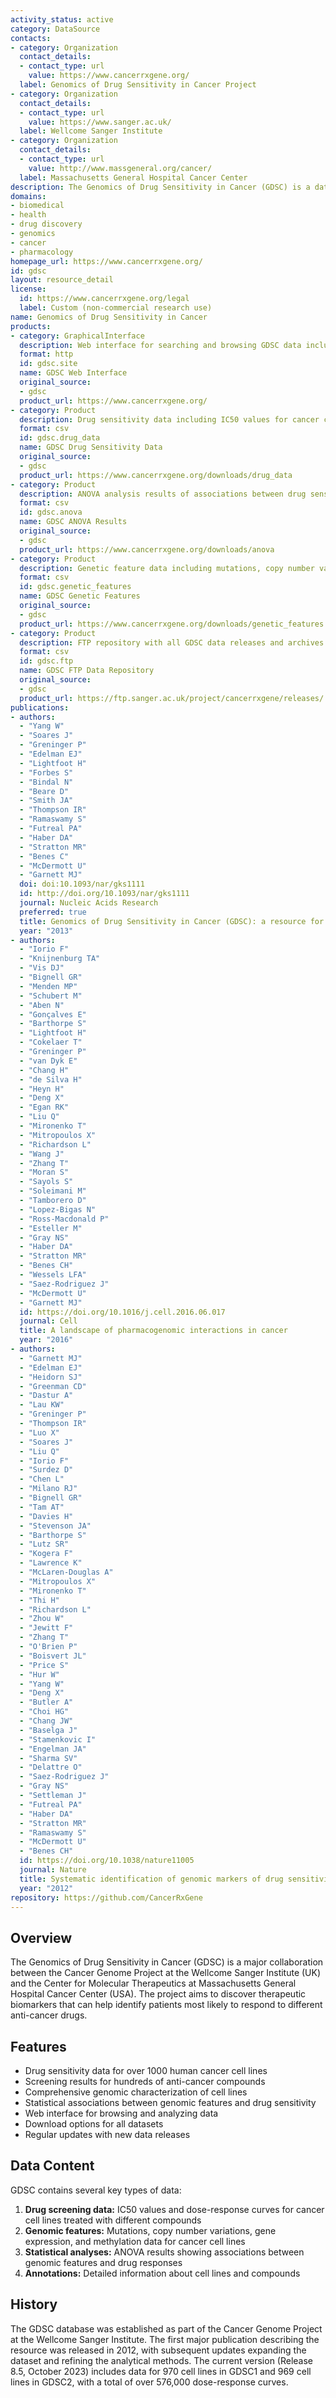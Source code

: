 ```yaml
---
activity_status: active
category: DataSource
contacts:
- category: Organization
  contact_details:
  - contact_type: url
    value: https://www.cancerrxgene.org/
  label: Genomics of Drug Sensitivity in Cancer Project
- category: Organization
  contact_details:
  - contact_type: url
    value: https://www.sanger.ac.uk/
  label: Wellcome Sanger Institute
- category: Organization
  contact_details:
  - contact_type: url
    value: http://www.massgeneral.org/cancer/
  label: Massachusetts General Hospital Cancer Center
description: The Genomics of Drug Sensitivity in Cancer (GDSC) is a database and resource that characterizes cancer cell lines and their responses to anti-cancer drugs. It contains drug screening data for over 1000 cancer cell lines with hundreds of compounds, as well as genomic feature data such as mutations, copy number variations, methylation, and gene expression. The aim is to identify molecular features of cancers that predict response to anti-cancer drugs.
domains:
- biomedical
- health
- drug discovery
- genomics
- cancer
- pharmacology
homepage_url: https://www.cancerrxgene.org/
id: gdsc
layout: resource_detail
license:
  id: https://www.cancerrxgene.org/legal
  label: Custom (non-commercial research use)
name: Genomics of Drug Sensitivity in Cancer
products:
- category: GraphicalInterface
  description: Web interface for searching and browsing GDSC data including cell lines, compounds, and genomic features
  format: http
  id: gdsc.site
  name: GDSC Web Interface
  original_source:
  - gdsc
  product_url: https://www.cancerrxgene.org/
- category: Product
  description: Drug sensitivity data including IC50 values for cancer cell lines
  format: csv
  id: gdsc.drug_data
  name: GDSC Drug Sensitivity Data
  original_source:
  - gdsc
  product_url: https://www.cancerrxgene.org/downloads/drug_data
- category: Product
  description: ANOVA analysis results of associations between drug sensitivity and genomic features
  format: csv
  id: gdsc.anova
  name: GDSC ANOVA Results
  original_source:
  - gdsc
  product_url: https://www.cancerrxgene.org/downloads/anova
- category: Product
  description: Genetic feature data including mutations, copy number variations, gene expression, and methylation
  format: csv
  id: gdsc.genetic_features
  name: GDSC Genetic Features
  original_source:
  - gdsc
  product_url: https://www.cancerrxgene.org/downloads/genetic_features
- category: Product
  description: FTP repository with all GDSC data releases and archives
  format: csv
  id: gdsc.ftp
  name: GDSC FTP Data Repository
  original_source:
  - gdsc
  product_url: https://ftp.sanger.ac.uk/project/cancerrxgene/releases/
publications:
- authors:
  - "Yang W"
  - "Soares J"
  - "Greninger P"
  - "Edelman EJ"
  - "Lightfoot H"
  - "Forbes S"
  - "Bindal N"
  - "Beare D"
  - "Smith JA"
  - "Thompson IR"
  - "Ramaswamy S"
  - "Futreal PA"
  - "Haber DA"
  - "Stratton MR"
  - "Benes C"
  - "McDermott U"
  - "Garnett MJ"
  doi: doi:10.1093/nar/gks1111
  id: http://doi.org/10.1093/nar/gks1111
  journal: Nucleic Acids Research
  preferred: true
  title: Genomics of Drug Sensitivity in Cancer (GDSC): a resource for therapeutic biomarker discovery in cancer cells
  year: "2013"
- authors:
  - "Iorio F"
  - "Knijnenburg TA"
  - "Vis DJ"
  - "Bignell GR"
  - "Menden MP"
  - "Schubert M"
  - "Aben N"
  - "Gonçalves E"
  - "Barthorpe S"
  - "Lightfoot H"
  - "Cokelaer T"
  - "Greninger P"
  - "van Dyk E"
  - "Chang H"
  - "de Silva H"
  - "Heyn H"
  - "Deng X"
  - "Egan RK"
  - "Liu Q"
  - "Mironenko T"
  - "Mitropoulos X"
  - "Richardson L"
  - "Wang J"
  - "Zhang T"
  - "Moran S"
  - "Sayols S"
  - "Soleimani M"
  - "Tamborero D"
  - "Lopez-Bigas N"
  - "Ross-Macdonald P"
  - "Esteller M"
  - "Gray NS"
  - "Haber DA"
  - "Stratton MR"
  - "Benes CH"
  - "Wessels LFA"
  - "Saez-Rodriguez J"
  - "McDermott U"
  - "Garnett MJ"
  id: https://doi.org/10.1016/j.cell.2016.06.017
  journal: Cell
  title: A landscape of pharmacogenomic interactions in cancer
  year: "2016"
- authors:
  - "Garnett MJ"
  - "Edelman EJ"
  - "Heidorn SJ"
  - "Greenman CD"
  - "Dastur A"
  - "Lau KW"
  - "Greninger P"
  - "Thompson IR"
  - "Luo X"
  - "Soares J"
  - "Liu Q"
  - "Iorio F"
  - "Surdez D"
  - "Chen L"
  - "Milano RJ"
  - "Bignell GR"
  - "Tam AT"
  - "Davies H"
  - "Stevenson JA"
  - "Barthorpe S"
  - "Lutz SR"
  - "Kogera F"
  - "Lawrence K"
  - "McLaren-Douglas A"
  - "Mitropoulos X"
  - "Mironenko T"
  - "Thi H"
  - "Richardson L"
  - "Zhou W"
  - "Jewitt F"
  - "Zhang T"
  - "O'Brien P"
  - "Boisvert JL"
  - "Price S"
  - "Hur W"
  - "Yang W"
  - "Deng X"
  - "Butler A"
  - "Choi HG"
  - "Chang JW"
  - "Baselga J"
  - "Stamenkovic I"
  - "Engelman JA"
  - "Sharma SV"
  - "Delattre O"
  - "Saez-Rodriguez J"
  - "Gray NS"
  - "Settleman J"
  - "Futreal PA"
  - "Haber DA"
  - "Stratton MR"
  - "Ramaswamy S"
  - "McDermott U"
  - "Benes CH"
  id: https://doi.org/10.1038/nature11005
  journal: Nature
  title: Systematic identification of genomic markers of drug sensitivity in cancer cells
  year: "2012"
repository: https://github.com/CancerRxGene
---
```


## Overview

The Genomics of Drug Sensitivity in Cancer (GDSC) is a major collaboration between the Cancer Genome Project at the Wellcome Sanger Institute (UK) and the Center for Molecular Therapeutics at Massachusetts General Hospital Cancer Center (USA). The project aims to discover therapeutic biomarkers that can help identify patients most likely to respond to different anti-cancer drugs.

## Features

- Drug sensitivity data for over 1000 human cancer cell lines
- Screening results for hundreds of anti-cancer compounds
- Comprehensive genomic characterization of cell lines
- Statistical associations between genomic features and drug sensitivity
- Web interface for browsing and analyzing data
- Download options for all datasets
- Regular updates with new data releases

## Data Content

GDSC contains several key types of data:

1. **Drug screening data:** IC50 values and dose-response curves for cancer cell lines treated with different compounds
2. **Genomic features:** Mutations, copy number variations, gene expression, and methylation data for cancer cell lines
3. **Statistical analyses:** ANOVA results showing associations between genomic features and drug responses
4. **Annotations:** Detailed information about cell lines and compounds

## History

The GDSC database was established as part of the Cancer Genome Project at the Wellcome Sanger Institute. The first major publication describing the resource was released in 2012, with subsequent updates expanding the dataset and refining the analytical methods. The current version (Release 8.5, October 2023) includes data for 970 cell lines in GDSC1 and 969 cell lines in GDSC2, with a total of over 576,000 dose-response curves.
